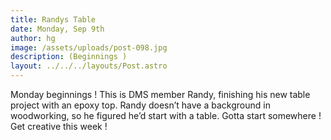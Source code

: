 ```yaml
---
title: Randys Table
date: Monday, Sep 9th
author: hg
image: /assets/uploads/post-098.jpg
description: (Beginnings )
layout: ../../../layouts/Post.astro
---
```


Monday beginnings ! This is DMS member Randy, finishing his new table project with an epoxy top. Randy doesn’t have a background in woodworking, so he figured he’d start with a table. Gotta start somewhere ! Get creative this week !
